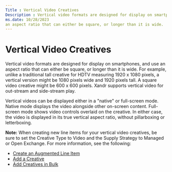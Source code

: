 ```yaml
---
Title : Vertical Video Creatives
Description : Vertical video formats are designed for display on smartphones, and use
ms.date: 10/28/2023
an aspect ratio that can either be square, or longer than it is wide.
---
```



# Vertical Video Creatives



Vertical video formats are designed for display on smartphones, and use
an aspect ratio that can either be square, or longer than it is wide.
For example, unlike a traditional tall creative for HDTV measuring 1920
x 1080 pixels, a vertical version might be 1080 pixels wide and 1920
pixels tall. A square video creative might be 600 x 600 pixels.
Xandr supports vertical video for out-stream and
side-stream play.

Vertical videos can be displayed either in a "native" or full-screen
mode. Native mode displays the video alongside other on-screen content.
Full-screen mode shows video controls overlaid on the creative. In
either case, the video is displayed in its true vertical aspect ratio,
without pillarboxing or letterboxing.



<b>Note:</b> When creating new line items for
your vertical video creatives, be sure to set the
Creative Type to
Video and the
Supply Strategy to
Managed or
Open Exchange. For more information,
see the following:

- <a href="create-an-augmented-line-item-ali.md" class="xref"
  title="You create augmented line items (ALIs) to define your financial relationship with an advertiser, set up targeting for an advertising campaign, and schedule your advertisements to run.">Create
  an Augmented Line Item</a>
- <a href="add-a-creative.md" class="xref"
  title="You can add a creative by either uploading a spreadsheet or the creative files directly from your computer. Only secure content is supported.">Add
  a Creative</a>
- <a href="add-creatives-in-bulk.md" class="xref"
  title="You can add multiple third-party, hosted, and native creatives to the Creative Manager simultaneously by either uploading a spreadsheet or the creative files directly from your computer. Only secure content is supported.">Add
  Creatives in Bulk</a>






